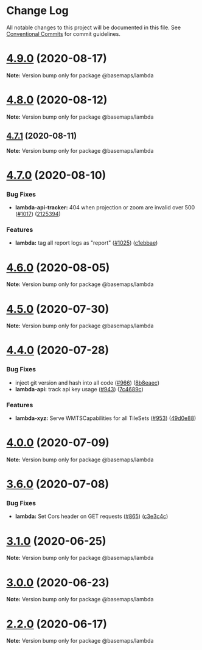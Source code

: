 # Change Log

All notable changes to this project will be documented in this file.
See [Conventional Commits](https://conventionalcommits.org) for commit guidelines.

# [4.9.0](https://github.com/linz/basemaps/compare/v4.8.0...v4.9.0) (2020-08-17)

**Note:** Version bump only for package @basemaps/lambda





# [4.8.0](https://github.com/linz/basemaps/compare/v4.7.1...v4.8.0) (2020-08-12)

**Note:** Version bump only for package @basemaps/lambda





## [4.7.1](https://github.com/linz/basemaps/compare/v4.7.0...v4.7.1) (2020-08-11)

**Note:** Version bump only for package @basemaps/lambda





# [4.7.0](https://github.com/linz/basemaps/compare/v4.6.0...v4.7.0) (2020-08-10)


### Bug Fixes

* **lambda-api-tracker:** 404 when projection or zoom are invalid over 500 ([#1017](https://github.com/linz/basemaps/issues/1017)) ([2125394](https://github.com/linz/basemaps/commit/2125394a4f3fdecc234d06598432386bb672a625))


### Features

* **lambda:** tag all report logs as "report" ([#1025](https://github.com/linz/basemaps/issues/1025)) ([c1ebbae](https://github.com/linz/basemaps/commit/c1ebbae3a397d35f8254dcbc9e0fa8883be6d730))





# [4.6.0](https://github.com/linz/basemaps/compare/v4.5.0...v4.6.0) (2020-08-05)

**Note:** Version bump only for package @basemaps/lambda





# [4.5.0](https://github.com/linz/basemaps/compare/v4.4.0...v4.5.0) (2020-07-30)

**Note:** Version bump only for package @basemaps/lambda





# [4.4.0](https://github.com/linz/basemaps/compare/v4.3.0...v4.4.0) (2020-07-28)


### Bug Fixes

* inject git version and hash into all code ([#966](https://github.com/linz/basemaps/issues/966)) ([8b8eaec](https://github.com/linz/basemaps/commit/8b8eaec373286c81b425d485274edd7c588aefea))
* **lambda-api:** track api key usage ([#943](https://github.com/linz/basemaps/issues/943)) ([7c4689c](https://github.com/linz/basemaps/commit/7c4689cd0824ee678260ba5d84b25042aad72363))


### Features

* **lambda-xyz:** Serve WMTSCapabilities for all TileSets ([#953](https://github.com/linz/basemaps/issues/953)) ([49d0e88](https://github.com/linz/basemaps/commit/49d0e881b4726188ea937a9617c98bff5a78e44d))





# [4.0.0](https://github.com/linz/basemaps/compare/v3.6.0...v4.0.0) (2020-07-09)

**Note:** Version bump only for package @basemaps/lambda





# [3.6.0](https://github.com/linz/basemaps/compare/v3.5.0...v3.6.0) (2020-07-08)


### Bug Fixes

* **lambda:** Set Cors header on GET requests ([#865](https://github.com/linz/basemaps/issues/865)) ([c3e3c4c](https://github.com/linz/basemaps/commit/c3e3c4c331458a2d3ea5570a84e2ae961c19fd7f))





# [3.1.0](https://github.com/linz/basemaps/compare/v3.0.0...v3.1.0) (2020-06-25)

**Note:** Version bump only for package @basemaps/lambda





# [3.0.0](https://github.com/linz/basemaps/compare/v2.2.0...v3.0.0) (2020-06-23)

**Note:** Version bump only for package @basemaps/lambda





# [2.2.0](https://github.com/linz/basemaps/compare/v2.1.0...v2.2.0) (2020-06-17)

**Note:** Version bump only for package @basemaps/lambda

